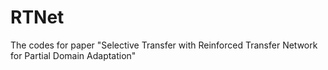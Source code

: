 # RTNet
The codes for paper "Selective Transfer with Reinforced Transfer Network for Partial Domain Adaptation"
